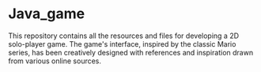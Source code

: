 # Java_game
This repository contains all the resources and files for developing a 2D solo-player game. The game's interface, inspired by the classic Mario series, has been creatively designed with references and inspiration drawn from various online sources. 
